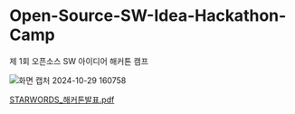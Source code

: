 # Open-Source-SW-Idea-Hackathon-Camp
 제 1회 오픈소스 SW 아이디어 해커톤 캠프

![화면 캡처 2024-10-29 160758](https://github.com/user-attachments/assets/d1c8d55d-0643-4a15-ab30-1fc6b800fb55)

[STARWORDS_해커톤발표.pdf](https://github.com/user-attachments/files/17552912/STARWORDS_.pdf)
